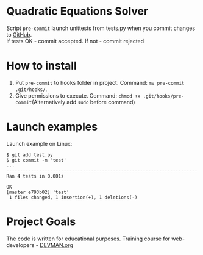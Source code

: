 # Quadratic Equations Solver

Script ```pre-commit``` launch unittests from tests.py when you commit changes to [GitHub](https://github.com). \
If tests OK - commit accepted. If not - commit rejected

# How to install

1. Put ```pre-commit``` to hooks folder in project. Command: ```mv pre-commit .git/hooks/```. 
2. Give permissions to execute. Command: ```chmod +x .git/hooks/pre-commit```(Alternatively add ```sudo``` before command)

# Launch examples
Launch example on Linux:
```
$ git add test.py
$ git commit -m 'test'
...
----------------------------------------------------------------------
Ran 4 tests in 0.001s

OK
[master e793b02] 'test'
 1 files changed, 1 insertion(+), 1 deletions(-)
```


# Project Goals

The code is written for educational purposes. Training course for web-developers - [DEVMAN.org](https://devman.org)
